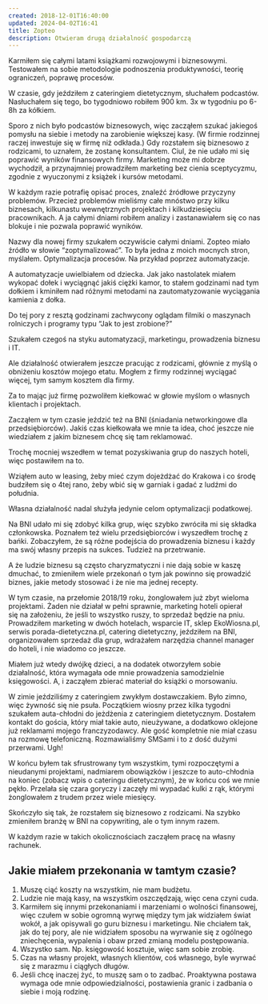```yaml
---
created: 2018-12-01T16:40:00
updated: 2024-04-02T16:41
title: Zopteo
description: Otwieram drugą działalność gospodarczą
---
```

Karmiłem się całymi latami książkami rozwojowymi i biznesowymi. Testowałem na sobie metodologie podnoszenia produktywności, teorię ograniczeń, poprawę procesów.

W czasie, gdy jeździłem z cateringiem dietetycznym, słuchałem podcastów. Nasłuchałem się tego, bo tygodniowo robiłem 900 km. 3x w tygodniu po 6-8h za kółkiem.

Sporo z nich było podcastów biznesowych, więc zacząłem szukać jakiegoś pomysłu na siebie i metody na zarobienie większej kasy. (W firmie rodzinnej raczej inwestuje się w firmę niż odkłada.) Gdy rozstałem się biznesowo z rodzicami, to uznałem, że zostanę konsultantem. Ciul, że nie udało mi się poprawić wyników finansowych firmy. Marketing może mi dobrze wychodził, a przynajmniej prowadziłem marketing bez cienia sceptycyzmu, zgodnie z wyuczonymi z książek i kursów metodami.

W każdym razie potrafię opisać proces, znaleźć źródłowe przyczyny problemów. Przecież problemów mieliśmy całe mnóstwo przy kilku biznesach, kilkunastu wewnętrznych projektach i kilkudziesięciu pracownikach. A ja całymi dniami robiłem analizy i zastanawiałem się co nas blokuje i nie pozwala poprawić wyników.

Nazwy dla nowej firmy szukałem oczywiście całymi dniami. Zopteo miało źródło w słowie “zoptymalizować”. To była jedna z moich mocnych stron, myślałem. Optymalizacja procesów. Na przykład poprzez automatyzacje.

A automatyzacje uwielbiałem od dziecka. Jak jako nastolatek miałem wykopać dołek i wyciągnąć jakiś ciężki kamor, to stałem godzinami nad tym dołkiem i kminiłem nad różnymi metodami na zautomatyzowanie wyciągania kamienia z dołka.

Do tej pory z resztą godzinami zachwycony oglądam filmiki o maszynach rolniczych i programy typu “Jak to jest zrobione?”

Szukałem czegoś na styku automatyzacji, marketingu, prowadzenia biznesu i IT.

Ale działalność otwierałem jeszcze pracując z rodzicami, głównie z myślą o obniżeniu kosztów mojego etatu. Mogłem z firmy rodzinnej wyciągać więcej, tym samym kosztem dla firmy.

Za to mając już firmę pozwoliłem kiełkować w głowie myślom o własnych klientach i projektach.

Zacząłem w tym czasie jeździć też na BNI (śniadania networkingowe dla przedsiębiorców). Jakiś czas kiełkowała we mnie ta idea, choć jeszcze nie wiedziałem z jakim biznesem chcę się tam reklamować.

Trochę mocniej wszedłem w temat pozyskiwania grup do naszych hoteli, więc postawiłem na to.

Wziąłem auto w leasing, żeby mieć czym dojeżdżać do Krakowa i co środę budziłem się o 4tej rano, żeby wbić się w garniak i gadać z ludźmi do południa.

Własna działalność nadal służyła jedynie celom optymalizacji podatkowej.

Na BNI udało mi się zdobyć kilka grup, więc szybko zwróciła mi się składka członkowska. Poznałem też wielu przedsiębiorców i wyszedłem trochę z bańki. Zobaczyłem, że są różne podejścia do prowadzenia biznesu i każdy ma swój własny przepis na sukces. Tudzież na przetrwanie.

A że ludzie biznesu są często charyzmatyczni i nie dają sobie w kaszę dmuchać, to zmieniłem wiele przekonań o tym jak powinno się prowadzić biznes, jakie metody stosować i że nie ma jednej recepty.

W tym czasie, na przełomie 2018/19 roku, żonglowałem już zbyt wieloma projektami. Żaden nie działał w pełni sprawnie, marketing hoteli opierał się na założeniu, że jeśli to wszystko ruszy, to sprzedaż będzie na pniu. Prowadziłem marketing w dwóch hotelach, wsparcie IT, sklep EkoWiosna.pl, serwis porada-dietetyczna.pl, catering dietetyczny, jeździłem na BNI, organizowałem sprzedaż dla grup, wdrażałem narzędzia channel manager do hoteli, i nie wiadomo co jeszcze.

Miałem już wtedy dwójkę dzieci, a na dodatek otworzyłem sobie działalność, która wymagała ode mnie prowadzenia samodzielnie księgowości. A, i zacząłem zbierać materiał do książki o morsowaniu.

W zimie jeździliśmy z cateringiem zwykłym dostawczakiem. Było zimno, więc żywność się nie psuła. Początkiem wiosny przez kilka tygodni szukałem auta-chłodni do jeżdżenia z cateringiem dietetycznym. Dostałem kontakt do gościa, który miał takie auto, nieużywane, a dodatkowo oklejone już reklamami mojego franczyzodawcy. Ale gość kompletnie nie miał czasu na rozmowę telefoniczną. Rozmawialiśmy SMSami i to z dość dużymi przerwami. Ugh!

W końcu byłem tak sfrustrowany tym wszystkim, tymi rozpoczętymi a nieudanymi projektami, nadmiarem obowiązków i jeszcze to auto-chłodnia na koniec (zobacz wpis o cateringu dietetycznym), że w końcu coś we mnie pękło. Przelała się czara goryczy i zaczęły mi wypadać kulki z rąk, którymi żonglowałem z trudem przez wiele miesięcy.

Skończyło się tak, że rozstałem się biznesowo z rodzicami. Na szybko zmieniłem branżę w BNI na copywriting, ale o tym innym razem.

W każdym razie w takich okolicznościach zacząłem pracę na własny rachunek.

## Jakie miałem przekonania w tamtym czasie?

1. Muszę ciąć koszty na wszystkim, nie mam budżetu.
2. Ludzie nie mają kasy, na wszystkim oszczędzają, więc cena czyni cuda. 
3. Karmiłem się innymi przekonaniami i marzeniami o wolności finansowej, więc czułem w sobie ogromną wyrwę między tym jak widziałem świat wokół, a jak opisywali go guru biznesu i marketingu. Nie chciałem tak, jak do tej pory, ale nie widziałem sposobu na wyrwanie się z ogólnego zniechęcenia, wypalenia i obaw przed zmianą modelu postępowania.
4. Wszystko sam. Np. księgowość kosztuje, więc sam sobie zrobię. 
5. Czas na własny projekt, własnych klientów, coś własnego, byle wyrwać się z marazmu i ciągłych długów.
6. Jeśli chcę inaczej żyć, to muszę sam o to zadbać. Proaktywna postawa wymaga ode mnie odpowiedzialności, postawienia granic i zadbania o siebie i moją rodzinę.